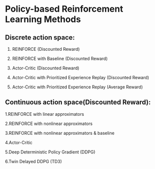 # Policy-based Reinforcement Learning Methods

## Discrete action space:

  1. REINFORCE (Discounted Reward)
  
  2. REINFORCE with Baseline (Discounted Reward)
  
  3. Actor-Critic (Discounted Reward)
  
  4. Actor-Critic with Prioritized Experience Replay (Discounted Reward)
  
  5. Actor-Critic with Prioritized Experience Replay (Average Reward)
  

## Continuous action space(Discounted Reward):

  1.REINFORCE with linear approximators
  
  2.REINFORCE with nonlinear approximators
  
  3.REINFORCE with nonlinear approximators & baseline
  
  4.Actor-Critic
  
  5.Deep Deterministic Policy Gradient (DDPG)
  
  6.Twin Delayed DDPG (TD3)

  

 
